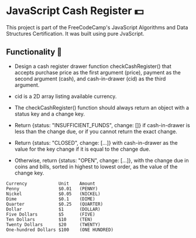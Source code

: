 # JavaScript Cash Register :dollar:

This project is part of the FreeCodeCamp's JavaScript Algorithms and Data Structures Certification.
It was built using pure JvaScript.

## Functionality :bank:

- Design a cash register drawer function checkCashRegister() that accepts purchase price as the first argument (price), payment as the second argument (cash), and cash-in-drawer (cid) as the third argument.

- cid is a 2D array listing available currency.

- The checkCashRegister() function should always return an object with a status key and a change key.

- Return {status: "INSUFFICIENT_FUNDS", change: []} if cash-in-drawer is less than the change due, or if you cannot return the exact change.

- Return {status: "CLOSED", change: [...]} with cash-in-drawer as the value for the key change if it is equal to the change due.

- Otherwise, return {status: "OPEN", change: [...]}, with the change due in coins and bills, sorted in highest to lowest order, as the value of the change key.
```
Currency            Unit	Amount
Penny	            $0.01   (PENNY)
Nickel	            $0.05   (NICKEL)
Dime	            $0.1    (DIME)
Quarter	            $0.25   (QUARTER)
Dollar	            $1      (DOLLAR)
Five Dollars	    $5      (FIVE)
Ten Dollars	        $10     (TEN)
Twenty Dollars	    $20     (TWENTY)
One-hundred Dollars	$100    (ONE HUNDRED)
```